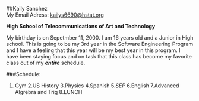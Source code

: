 ##Kaily Sanchez  
My Email Adress: [kailys6690@hstat.org](https://mail.google.com/mail/u/0/#inbox?compose=157d09bf57e47fd2)

**High School of Telecommunications of Art and Technology**

My birthday is on Sepetmber 11, 2000.   I am 16 years old and a Junior in High school. This is going to be my 3rd year in the Software Engineering Program and I have a feeling that this year will be my best year in this program.   I have been staying focus and on task that this class has become my favorite class out of my **_entire_** schedule.  

###Schedule:  
1. Gym
2.US History
3.Physics
4.Spanish
5._SEP_
6.English
7.Advanced Algrebra and Trig
8.LUNCH
